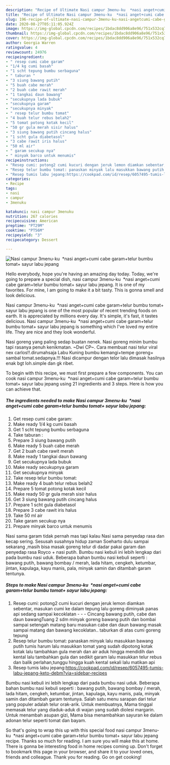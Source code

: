 ```yaml
---
description: "Recipe of Ultimate Nasi campur 3menu-ku  *nasi anget+cumi cabe garam+telur bumbu tomat+ sayur labu jepang"
title: "Recipe of Ultimate Nasi campur 3menu-ku  *nasi anget+cumi cabe garam+telur bumbu tomat+ sayur labu jepang"
slug: 196-recipe-of-ultimate-nasi-campur-3menu-ku-nasi-angetcumi-cabe-garamtelur-bumbu-tomat-sayur-labu-jepang
date: 2020-08-27T05:11:05.924Z
image: https://img-global.cpcdn.com/recipes/1bdac8dd906a8e96/751x532cq70/nasi-campur-3menu-ku-nasi-angetcumi-cabe-garamtelur-bumbu-tomat-sayur-labu-jepang-foto-resep-utama.jpg
thumbnail: https://img-global.cpcdn.com/recipes/1bdac8dd906a8e96/751x532cq70/nasi-campur-3menu-ku-nasi-angetcumi-cabe-garamtelur-bumbu-tomat-sayur-labu-jepang-foto-resep-utama.jpg
cover: https://img-global.cpcdn.com/recipes/1bdac8dd906a8e96/751x532cq70/nasi-campur-3menu-ku-nasi-angetcumi-cabe-garamtelur-bumbu-tomat-sayur-labu-jepang-foto-resep-utama.jpg
author: Georgia Warren
ratingvalue: 4
reviewcount: 24976
recipeingredient:
- " resep cumi cabe garam"
- "1/4 kg cumi basah"
- "1 scht tepung bumbu serbaguna"
- " taburan "
- "3 siung bawang putih"
- "5 buah cabe merah"
- "2 buah cabe rawit merah"
- "1 tangkai daun bawang"
- "secukupnya lada bubuk"
- "secukupnya garam"
- "secukupnya minyak"
- " resep telur bumbu tomat"
- "4 buah telur rebus belah2"
- "5 tomat potong kotak kecil"
- "50 gr gula merah sisir halus"
- "3 siung bawang putih cincang halus"
- "1 scht gula diabetasol"
- "3 cabe rawit iris halus"
- "50 ml air"
- " garam secukup nya"
- " minyak barco untuk menumis"
recipeinstructions:
- "Resep cumi: potong2 cumi kucuri dengan jeruk lemon diamkan sebentar, masukan cumi ke dalam tepung lalu goreng diminyak panas api sedang sampai kecoklatan    Cincang bawang putih, cabe dan daun bawangTuang 2 sdm minyak goreng bawang putih dan bombai sampai setengah matang baru masukan cabe dan daun bawang masak sampai matang dan bawang kecoklatan.. taburkan di atas cumi goreng tepung"
- "Resep telur bumbu tomat: panaskan minyak lalu masukkan bawang putih tumis harum lalu masukkan tomat yang sudah dipotong kotak kotak lalu tambahkan gula merah dan air aduk hingga mendidih dan kental lalu tambahkan gula dan sedikit garam lalu masukkan telur rebus dan balik perlahan,tunggu hingga kuah kental sekali lalu matikan api"
- "Resep tumis labu jepang:https://cookpad.com/id/resep/6057495-tumis-labu-jepang-keto-debm?via=sidebar-recipes"
categories:
- Recipe
tags:
- nasi
- campur
- 3menuku

katakunci: nasi campur 3menuku 
nutrition: 267 calories
recipecuisine: American
preptime: "PT29M"
cooktime: "PT56M"
recipeyield: "3"
recipecategory: Dessert

---
```



![Nasi campur 3menu-ku  *nasi anget+cumi cabe garam+telur bumbu tomat+ sayur labu jepang](https://img-global.cpcdn.com/recipes/1bdac8dd906a8e96/751x532cq70/nasi-campur-3menu-ku-nasi-angetcumi-cabe-garamtelur-bumbu-tomat-sayur-labu-jepang-foto-resep-utama.jpg)

Hello everybody, hope you're having an amazing day today. Today, we're going to prepare a special dish, nasi campur 3menu-ku  *nasi anget+cumi cabe garam+telur bumbu tomat+ sayur labu jepang. It is one of my favorites. For mine, I am going to make it a bit tasty. This is gonna smell and look delicious.

Nasi campur 3menu-ku  *nasi anget+cumi cabe garam+telur bumbu tomat+ sayur labu jepang is one of the most popular of recent trending foods on earth. It is appreciated by millions every day. It's simple, it's fast, it tastes delicious. Nasi campur 3menu-ku  *nasi anget+cumi cabe garam+telur bumbu tomat+ sayur labu jepang is something which I've loved my entire life. They are nice and they look wonderful.

Nasi goreng yang paling sedap buatan nenek. Nasi goreng minim bumbu tapi rasanya penuh kenikmatan. ~Dwi CP~. Cara membuat nasi telur viral nex carlos!!.dirumahsaja Labu Kuning bumbu kemangi+tempe goreng+ sambal tomat.sedapnya.!!! Nasi dicampur dengan telor lalu dimasak hasilnya enak bgt loh.simple dan gk ribet.


To begin with this recipe, we must first prepare a few components. You can cook nasi campur 3menu-ku  *nasi anget+cumi cabe garam+telur bumbu tomat+ sayur labu jepang using 21 ingredients and 3 steps. Here is how you can achieve that.

<!--inarticleads1-->

##### The ingredients needed to make Nasi campur 3menu-ku  *nasi anget+cumi cabe garam+telur bumbu tomat+ sayur labu jepang:

1. Get  resep cumi cabe garam:
1. Make ready 1/4 kg cumi basah
1. Get 1 scht tepung bumbu serbaguna
1. Take  taburan :
1. Prepare 3 siung bawang putih
1. Make ready 5 buah cabe merah
1. Get 2 buah cabe rawit merah
1. Make ready 1 tangkai daun bawang
1. Get secukupnya lada bubuk
1. Make ready secukupnya garam
1. Get secukupnya minyak
1. Take  resep telur bumbu tomat:
1. Make ready 4 buah telur rebus belah2
1. Prepare 5 tomat potong kotak kecil
1. Make ready 50 gr gula merah sisir halus
1. Get 3 siung bawang putih cincang halus
1. Prepare 1 scht gula diabetasol
1. Prepare 3 cabe rawit iris halus
1. Take 50 ml air
1. Take  garam secukup nya
1. Prepare  minyak barco untuk menumis


Nasi sama garam tidak pernah mas tapi kalau Nasi sama penyedap rasa dan kecap sering. Sesusah susahnya hidup zaman Soeharto dulu sampai sekarang ,masih bisa masak goreng telur di dadar pakai garam dan penyedap rasa Royco + nasi putih. Bumbu nasi kebuli ini lebih lengkap dari pada bumbu nasi uduk. Beberapa bahan bumbu nasi kebuli seperti : bawang putih, bawang bombay / merah, lada hitam, cengkeh, ketumbar, jintan, kapulaga, kayu manis, pala, minyak samin dan ditambah garam tentunya. 

<!--inarticleads2-->

##### Steps to make Nasi campur 3menu-ku  *nasi anget+cumi cabe garam+telur bumbu tomat+ sayur labu jepang:

1. Resep cumi: potong2 cumi kucuri dengan jeruk lemon diamkan sebentar, masukan cumi ke dalam tepung lalu goreng diminyak panas api sedang sampai kecoklatan -  -   - Cincang bawang putih, cabe dan daun bawangTuang 2 sdm minyak goreng bawang putih dan bombai sampai setengah matang baru masukan cabe dan daun bawang masak sampai matang dan bawang kecoklatan.. taburkan di atas cumi goreng tepung
1. Resep telur bumbu tomat: panaskan minyak lalu masukkan bawang putih tumis harum lalu masukkan tomat yang sudah dipotong kotak kotak lalu tambahkan gula merah dan air aduk hingga mendidih dan kental lalu tambahkan gula dan sedikit garam lalu masukkan telur rebus dan balik perlahan,tunggu hingga kuah kental sekali lalu matikan api
1. Resep tumis labu jepang:https://cookpad.com/id/resep/6057495-tumis-labu-jepang-keto-debm?via=sidebar-recipes


Bumbu nasi kebuli ini lebih lengkap dari pada bumbu nasi uduk. Beberapa bahan bumbu nasi kebuli seperti : bawang putih, bawang bombay / merah, lada hitam, cengkeh, ketumbar, jintan, kapulaga, kayu manis, pala, minyak samin dan ditambah garam tentunya. Salah satu menu sarapan dari telur yang populer adalah telur orak-arik. Untuk membuatnya, Mama tinggal memasak telur yang diaduk-aduk di wajan yang sudah diolesi margarin. Untuk menambah asupan gizi, Mama bisa menambahkan sayuran ke dalam adonan telur seperti tomat dan bayam. 

So that's going to wrap this up with this special food nasi campur 3menu-ku  *nasi anget+cumi cabe garam+telur bumbu tomat+ sayur labu jepang recipe. Thanks so much for reading. I am sure you will make this at home. There is gonna be interesting food in home recipes coming up. Don't forget to bookmark this page in your browser, and share it to your loved ones, friends and colleague. Thank you for reading. Go on get cooking!
